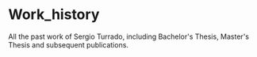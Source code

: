 # Work_history
All the past work of Sergio Turrado, including Bachelor's Thesis, Master's Thesis and subsequent publications.
